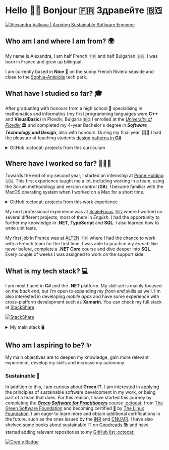 # Hello 👋🏻 Bonjour 🇫🇷 Здравейте 🇧🇬

<a href="https://www.canva.com/design/DAFgYroB9Bk/view" target="_blank">
  <img src="https://user-images.githubusercontent.com/11817929/232809835-a2d0064b-da76-4945-a857-993efcc750f1.png" alt="Alexandra Valkova | Aspiring Sustainable Software Engineer" />
</a>

## Who am I and where I am from? 🌍

My name is Alexandra, I am half French 🇫🇷 and half Bulgarian 🇧🇬. I was born in France and grew up bilingual.

I am currently based in **Nice** 📍 on the sunny French Riviera seaside and close to the [Sophia-Antipolis](https://www.sophia-antipolis.fr/en/) tech park.

## What have I studied so far? 🎓

After graduating with honours from a high school :school: specialising in mathematics and informatics (my first programming languages were **C++** and **VisualBasic**) in Plovdiv, Bulgaria 🇧🇬 I enrolled at the *[University of Plovdiv](https://uni-plovdiv.academia.edu/alexandravalkova)* :classical_building: and completed my 4-year Bachelor's degree in **_Software Technology and Design_**, also with honours. During my final year 👩🏼‍🎓 I had the pleasure of teaching students [design patterns in **C#**](https://github.com/alexandra-valkova/DesignPatterns).

<details>
  <summary>GitHub :octocat: projects from this curriculum</summary>
  
  * [Alliance Française (HTML & CSS)](https://github.com/alexandra-valkova/Alliance-Francaise)
  * [Bookstore (PHP)](https://github.com/alexandra-valkova/BookstorePHP)
  * [Users Management Mobile App (Xamarin.Android)](https://github.com/alexandra-valkova/UsersManagementSystemXamarinAndroid)
  * [Hangman Mobile Game (Android)](https://github.com/alexandra-valkova/HangmanGameAndroid)
</details>

## Where have I worked so far? 👩🏼‍💻

Towards the end of my second year, I started an internship at [Prime Holding](https://github.com/Prime-Holding) 🇧🇬. This first experience taught me a lot, including working in a team, using the Scrum methodology and version control (**Git**). I became familiar with the MacOS operating system when I worked on a Mac for a short time.

<details>
  <summary>GitHub :octocat: projects from this work experience</summary>
  
  * [Phonebook (ASP.NET MVC + EF)](https://github.com/alexandra-valkova/PhonebookMVC)
  * [Task Manager (Console + Text Files)](https://github.com/alexandra-valkova/TaskManagerConsole)
  * [Task Manager (ASP.NET MVC + Text Files)](https://github.com/alexandra-valkova/TaskManagerMVCFiles)
  * [Task Manager (ASP.NET MVC + EF)](https://github.com/alexandra-valkova/TaskManagerMVC)
  * [Patients Registry (ASP.NET MVC + EF)](https://github.com/alexandra-valkova/PatientsRegistry)
  * [Task Manager (Xamarin.Android)](https://github.com/alexandra-valkova/TaskManagerXamarinAndroid)
</details>

My next professional experience was at [ScaleFocus](https://github.com/scalefocus) 🇧🇬 where I worked on several different projects, most of them in _English_. I had the opportunity to further my knowledge in **.NET**, **TypeScript** and **SQL**. I also learned how to write unit tests.

My first job in France was at [ALTEN](https://alten.com) 🇫🇷 where I had the chance to work with a French team for the first time. I was able to practice my _French_ like never before, complete a **.NET Core** course and dive deeper into **SQL**. Every couple of weeks I was assigned to work on the support side.

## What is my tech stack? 💻

I am most fluent in **C#** and the **.NET** platform. My skill set is mainly focused on the _back end_, but I'm open to expanding my _front-end_ skills as well. I'm also interested in developing _mobile apps_ and have some experience with cross-platform development such as **Xamarin**. You can check my full stack at [StackShare](https://stackshare.io/alexandra-valkova):

[![StackShare](https://img.shields.io/badge/tech-stack-0690fa?style=for-the-badge&logo=stackshare)](https://stackshare.io/alexandra-valkova/my-stack)

<details>
  <summary>My main stack 🖥️</summary>
  
  ![C Sharp Badge](https://img.shields.io/badge/C%20Sharp-239120?logo=csharp&logoColor=fff&style=for-the-badge)
  ![.NET Badge](https://img.shields.io/badge/.NET-512BD4?logo=dotnet&logoColor=fff&style=for-the-badge)
  ![Microsoft SQL Server Badge](https://img.shields.io/badge/Microsoft%20SQL%20Server-CC2927?logo=microsoftsqlserver&logoColor=fff&style=for-the-badge)
  ![Azure DevOps Badge](https://img.shields.io/badge/Azure%20DevOps-0078D7?logo=azuredevops&logoColor=fff&style=for-the-badge)
  ![Visual Studio Badge](https://img.shields.io/badge/Visual%20Studio-5C2D91?logo=visualstudio&logoColor=fff&style=for-the-badge)
  ![Visual Studio Code Badge](https://img.shields.io/badge/Visual%20Studio%20Code-007ACC?logo=visualstudiocode&logoColor=fff&style=for-the-badge)
  ![NuGet Badge](https://img.shields.io/badge/NuGet-004880?logo=nuget&logoColor=fff&style=for-the-badge)

  ![HTML5 Badge](https://img.shields.io/badge/HTML5-E34F26?logo=html5&logoColor=fff&style=for-the-badge)
  ![CSS3 Badge](https://img.shields.io/badge/CSS3-1572B6?logo=css3&logoColor=fff&style=for-the-badge)
  ![JavaScript Badge](https://img.shields.io/badge/JavaScript-F7DF1E?logo=javascript&logoColor=000&style=for-the-badge)
  ![TypeScript Badge](https://img.shields.io/badge/TypeScript-3178C6?logo=typescript&logoColor=fff&style=for-the-badge)
  ![Bootstrap Badge](https://img.shields.io/badge/Bootstrap-7952B3?logo=bootstrap&logoColor=fff&style=for-the-badge)
  ![jQuery Badge](https://img.shields.io/badge/jQuery-0769AD?logo=jquery&logoColor=fff&style=for-the-badge)

  ![Xamarin Badge](https://img.shields.io/badge/Xamarin-3498DB?logo=xamarin&logoColor=fff&style=for-the-badge)
  ![XAML Badge](https://img.shields.io/badge/XAML-0C54C2?logo=xaml&logoColor=fff&style=for-the-badge)
  ![SQLite Badge](https://img.shields.io/badge/SQLite-003B57?logo=sqlite&logoColor=fff&style=for-the-badge)

  ![Git Badge](https://img.shields.io/badge/Git-F05032?logo=git&logoColor=fff&style=for-the-badge)
  ![Jira Badge](https://img.shields.io/badge/Jira-0052CC?logo=jira&logoColor=fff&style=for-the-badge)
  ![Windows Badge](https://img.shields.io/badge/Windows-0078D6?logo=windows&logoColor=fff&style=for-the-badge)
</details>

## Who am I aspiring to be? ✨

My main objectives are to deepen my knowledge, gain more relevant experience, develop my skills and increase my autonomy.

### Sustainable 🌱

In addition to this, I am curious about **Green IT**. I am interested in applying the principles of sustainable software development in my work, or being part of a team that does. For this reason, I have started this journey by completing the [**_Green Software for Practitioners_**](https://learn.greensoftware.foundation/) course [:octocat:](https://github.com/Green-Software-Foundation/learn) from [The Green Software Foundation](https://github.com/Green-Software-Foundation) and becoming certified [🏅](https://training.linuxfoundation.org/training/green-software-for-practitioners-lfc131/) by [The Linux Foundation](https://github.com/linuxfoundation). I am eager to learn more and obtain additional certifications in the future, such as the ones issued by the [INR](https://institutnr.org/sustainable-it-certificate-of-knowledge) and [CNUMR](https://github.com/cnumr). I have also shelved some books about sustainable IT on [Goodreads 📚](https://www.goodreads.com/review/list/41530588-alexandra-valkova?shelf=green-it) and have started adding relevant repositories to my [GitHub list :octocat:](https://github.com/stars/alexandra-valkova/lists/green-it)

[![Credly Badge](https://images.credly.com/size/100x100/images/e11a03a6-904f-4e08-9427-ab48d3885e4f/image.png)](https://www.credly.com/badges/98330b89-613c-409f-b462-89f664eb3dac/public_url)
